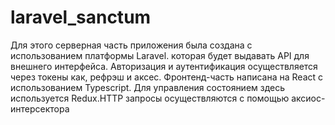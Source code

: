 # laravel_sanctum

Для этого серверная часть приложения была создана с использованием платформы Laravel. которая будет выдавать API для внешнего интерфейса. Авторизация и аутентификация осуществляется через токены как, рефрэш и аксес.
Фронтенд-часть написана на React с использованием Typescript. Для управления состоянием здесь используется Redux.HTTP запросы  осуществляются с помощью аксиос-интерсектора  
